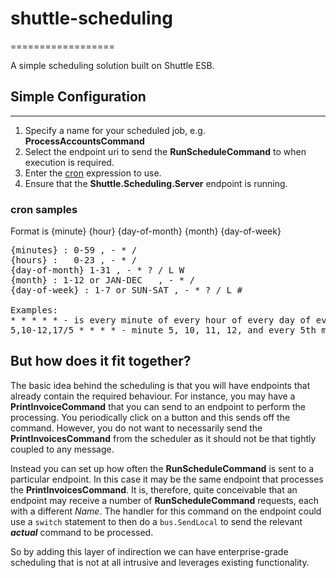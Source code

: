 # shuttle-scheduling
==================

A simple scheduling solution built on Shuttle ESB.



## Simple Configuration
--------------------
1. Specify a name for your scheduled job, e.g. **ProcessAccountsCommand**
2. Select the endpoint uri to send the **RunScheduleCommand** to when execution is required.
3. Enter the [cron](http://en.wikipedia.org/wiki/Cron) expression to use.
4. Ensure that the **Shuttle.Scheduling.Server** endpoint is running.
 
### cron samples

Format is {minute} {hour} {day-of-month} {month} {day-of-week}

<pre>
{minutes} : 0-59 , - * /
{hours} : 	0-23 , - * /
{day-of-month} 1-31 , - * ? / L W
{month} : 1-12 or JAN-DEC	, - * /
{day-of-week} : 1-7 or SUN-SAT , - * ? / L #

Examples:
* * * * * - is every minute of every hour of every day of every month
5,10-12,17/5 * * * * - minute 5, 10, 11, 12, and every 5th minute after that
</pre>

## But how does it fit together?

The basic idea behind the scheduling is that you will have endpoints that already contain the required behaviour.  For instance, you may have a **PrintInvoiceCommand** that you can send to an endpoint to perform the processing.  You periodically click on a button and this sends off the command.  However, you do not want to necessarily send the **PrintInvoicesCommand** from the scheduler as it should not be that tightly coupled to any message.

Instead you can set up how often the **RunScheduleCommand** is sent to a particular endpoint.  In this case it may be the same endpoint that processes the **PrintInvoicesCommand**.  It is, therefore, quite conceivable that an endpoint may receive a number of **RunScheduleCommand** requests, each with a different *Name*.  The handler for this command on the endpoint could use a ```switch``` statement to then do a ```bus.SendLocal``` to send the relevant ***actual*** command to be processed.

So by adding this layer of indirection we can have enterprise-grade scheduling that is not at all intrusive and leverages existing functionality.
